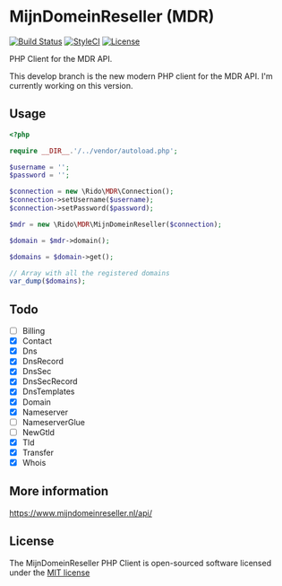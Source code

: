 # MijnDomeinReseller (MDR)

[![Build Status](https://travis-ci.org/bedrijfsportaal/MijnDomeinReseller.svg)](https://travis-ci.org/bedrijfsportaal/MijnDomeinReseller)
[![StyleCI](https://styleci.io/repos/106532343/shield)](https://styleci.io/repos/106532343)
[![License](https://poser.pugx.org/rido/mijndomeinreseller/license)](https://packagist.org/packages/rido/mijndomeinreseller)

PHP Client for the MDR API.

This develop branch is the new modern PHP client for the MDR API. I'm currently working on this version.

## Usage
```php
<?php

require __DIR__.'/../vendor/autoload.php';

$username = '';
$password = '';

$connection = new \Rido\MDR\Connection();
$connection->setUsername($username);
$connection->setPassword($password);

$mdr = new \Rido\MDR\MijnDomeinReseller($connection);

$domain = $mdr->domain();

$domains = $domain->get();

// Array with all the registered domains
var_dump($domains); 
```

## Todo
- [ ] Billing
- [x] Contact
- [x] Dns
- [x] DnsRecord
- [x] DnsSec
- [x] DnsSecRecord
- [x] DnsTemplates
- [x] Domain
- [x] Nameserver
- [ ] NameserverGlue
- [ ] NewGtld
- [x] Tld
- [x] Transfer
- [x] Whois

## More information
https://www.mijndomeinreseller.nl/api/

## License
The MijnDomeinReseller PHP Client is open-sourced software licensed under the [MIT license](http://opensource.org/licenses/MIT)
